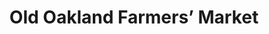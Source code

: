 ---
title: Old Oakland Farmers’ Market
description: ''
image: ''
suite_number: ''
street: 9th & Washington St
county: ''
city: Oakland
state: CA
zipcode:
country: USA
map_link: https://maps.google.com/maps?q=9th%20&%20Washington%20St,%20Oakland
operating_hours:
- 'Mon - Fri: 11AM - 10PM'
- 'Sat - Sun: 1PM - 12PM'
available: true
order: 3
---